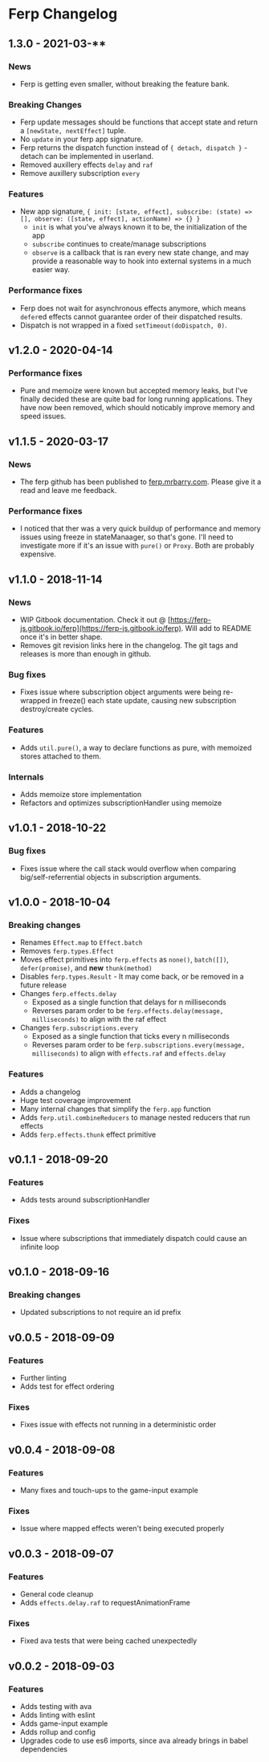 # Ferp Changelog

## 1.3.0 - 2021-03-**

### News

 - Ferp is getting even smaller, without breaking the feature bank.

### Breaking Changes

 - Ferp update messages should be functions that accept state and return a `[newState, nextEffect]` tuple.
 - No `update` in your ferp app signature.
 - Ferp returns the dispatch function instead of `{ detach, dispatch }` - detach can be implemented in userland.
 - Removed auxillery effects `delay` and `raf`
 - Remove auxillery subscription `every`

### Features

 - New app signature, `{ init: [state, effect], subscribe: (state) => [], observe: ([state, effect], actionName) => {} }`
   - `init` is what you've always known it to be, the initialization of the app
   - `subscribe` continues to create/manage subscriptions
   - `observe` is a callback that is ran every new state change, and may provide a reasonable way to hook into external systems in a much easier way.

### Performance fixes

 - Ferp does not wait for asynchronous effects anymore, which means `defer`ed effects cannot guarantee order of their dispatched results.
 - Dispatch is not wrapped in a fixed `setTimeout(doDispatch, 0)`.

## v1.2.0 - 2020-04-14

### Performance fixes

 - Pure and memoize were known but accepted memory leaks, but I've finally decided these are quite bad for long running applications.
They have now been removed, which should noticably improve memory and speed issues.

## v1.1.5 - 2020-03-17

### News

 - The ferp github has been published to [ferp.mrbarry.com](https://ferp.mrbarry.com).
Please give it a read and leave me feedback.

### Performance fixes

 - I noticed that ther was a very quick buildup of performance and memory issues using freeze in stateManaager, so that's gone.
I'll need to investigate more if it's an issue with `pure()` or `Proxy`.
Both are probably expensive.

## v1.1.0 - 2018-11-14

### News

 - WIP Gitbook documentation. Check it out @ [https://ferp-js.gitbook.io/ferp](https://ferp-js.gitbook.io/ferp). Will add to README once it's in better shape.
 - Removes git revision links here in the changelog. The git tags and releases is more than enough in github.

### Bug fixes

 - Fixes issue where subscription object arguments were being re-wrapped in freeze() each state update, causing new subscription destroy/create cycles.

### Features

 - Adds `util.pure()`, a way to declare functions as pure, with memoized stores attached to them.

### Internals

 - Adds memoize store implementation
 - Refactors and optimizes subscriptionHandler using memoize

## v1.0.1 - 2018-10-22

### Bug fixes

 - Fixes issue where the call stack would overflow when comparing big/self-referrential objects in subscription arguments.

## v1.0.0 - 2018-10-04

### Breaking changes

 - Renames `Effect.map` to `Effect.batch`
 - Removes `ferp.types.Effect`
 - Moves effect primitives into `ferp.effects` as `none()`, `batch([])`, `defer(promise)`, and **new** `thunk(method)`
 - Disables `ferp.types.Result` - It may come back, or be removed in a future release
 - Changes `ferp.effects.delay`
   - Exposed as a single function that delays for n milliseconds
   - Reverses param order to be `ferp.effects.delay(message, milliseconds)` to align with the raf effect
 - Changes `ferp.subscriptions.every`
   - Exposed as a single function that ticks every n milliseconds
   - Reverses param order to be `ferp.subscriptions.every(message, milliseconds)` to align with `effects.raf` and `effects.delay`

### Features

 - Adds a changelog
 - Huge test coverage improvement
 - Many internal changes that simplify the `ferp.app` function
 - Adds `ferp.util.combineReducers` to manage nested reducers that run effects
 - Adds `ferp.effects.thunk` effect primitive


## v0.1.1 - 2018-09-20

### Features

 - Adds tests around subscriptionHandler

### Fixes

 - Issue where subscriptions that immediately dispatch could cause an infinite loop


## v0.1.0 - 2018-09-16

### Breaking changes

 - Updated subscriptions to not require an id prefix


## v0.0.5 - 2018-09-09

### Features

 - Further linting
 - Adds test for effect ordering

### Fixes

 - Fixes issue with effects not running in a deterministic order


## v0.0.4 - 2018-09-08

### Features

 - Many fixes and touch-ups to the game-input example

### Fixes

 - Issue where mapped effects weren't being executed properly


## v0.0.3 - 2018-09-07

### Features

 - General code cleanup
 - Adds `effects.delay.raf` to requestAnimationFrame

### Fixes

 - Fixed ava tests that were being cached unexpectedly


## v0.0.2 - 2018-09-03

### Features

 - Adds testing with ava
 - Adds linting with eslint
 - Adds game-input example
 - Adds rollup and config
 - Upgrades code to use es6 imports, since ava already brings in babel dependencies
